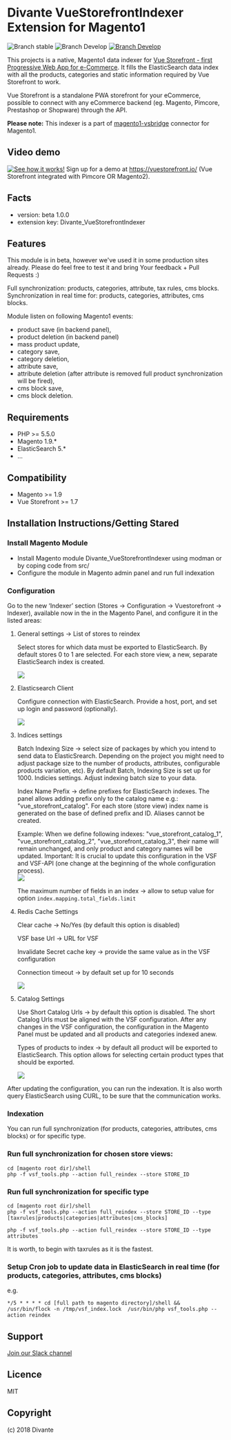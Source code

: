 

# Divante VueStorefrontIndexer Extension for Magento1
![Branch stable](https://img.shields.io/badge/stable%20branch-master-blue.svg)
![Branch Develop](https://img.shields.io/badge/dev%20branch-develop-blue.svg)
<a href="https://join.slack.com/t/vuestorefront/shared_invite/enQtMzA4MTM2NTE5NjM2LTI1M2RmOWIyOTk0MzFlMDU3YzJlYzcyYzNiNjUyZWJiMTZjZjc3MjRlYmE5ZWQ1YWRhNTQyM2ZjN2ZkMzZlNTg">![Branch Develop](https://img.shields.io/badge/community%20chat-slack-FF1493.svg)</a>

This projects is a native, Magento1 data indexer for [Vue Storefront - first Progressive Web App for e-Commerce](https://github.com/DivanteLtd/vue-storefront). It fills the ElasticSearch data index with all the products, categories and static information required by Vue Storefront to work.

Vue Storefront is a standalone PWA storefront for your eCommerce, possible to connect with any eCommerce backend (eg. Magento, Pimcore, Prestashop or Shopware) through the API.

**Please note:** This indexer is a part of [magento1-vsbridge](https://github.com/DivanteLtd/magento1-vsbridge) connector for Magento1.

 ## Video demo
 [![See how it works!](https://github.com/DivanteLtd/vue-storefront/raw/master/docs/.vuepress/public/Fil-Rakowski-VS-Demo-Youtube.png)](https://www.youtube.com/watch?v=L4K-mq9JoaQ)
Sign up for a demo at https://vuestorefront.io/ (Vue Storefront integrated with Pimcore OR Magento2).


## Facts
- version: beta 1.0.0
- extension key: Divante_VueStorefrontIndexer

## Features
This module is in beta, however we've used it in some production sites already. Please do feel free to test it and bring Your feedback + Pull Requests :)

Full synchronization: products, categories, attribute, tax rules, cms blocks.
Synchronization in real time for: products, categories, attributes, cms blocks.

Module listen on following Magento1 events:
- product save (in backend panel),
- product deletion (in backend panel)
- mass product update,
- category save,
- category deletion,
- attribute save,
- attribute deletion (after attribute is removed full product synchronization will be fired),
- cms block save,
- cms block deletion.

## Requirements
- PHP >= 5.5.0
- Magento 1.9.*
- ElasticSearch 5.*
- ...

## Compatibility
- Magento >= 1.9
- Vue Storefront >= 1.7

## Installation Instructions/Getting Stared

### Install Magento Module
- Install Magento module Divante_VueStorefrontIndexer using modman or by coping code from src/
- Configure the module in Magento admin panel and run full indexation

### Configuration
Go to the new ‘Indexer’ section (Stores → Configuration → Vuestorefront → Indexer), available now in the in the Magento Panel, and configure it in the listed areas: 
 
1. General settings → List of stores to reindex
 
   Select stores for which data must be exported to ElasticSearch. By default stores 0 to 1 are selected. For each store view, a new, separate ElasticSearch index is created.

    ![](docs/images/config-general.png)

1. Elasticsearch Client

   Configure connection with ElasticSearch. Provide a host, port, and set up login and password (optionally).

   ![](docs/images/config-es.png)

1. Indices settings
 
   Batch Indexing Size → select size of packages by which you intend to send data to ElasticSrearch. Depending on the project you might need to adjust package size to the number of products, attributes, configurable products variation, etc). By default Batch, Indexing Size is set up for 1000.
   Indicies settings. Adjust indexing batch size to your data.
    
   Index Name Prefix → define prefixes for ElasticSearch indexes. The panel allows adding prefix only to the catalog name e.g.: "vue_storefront_catalog". For each store (store view) index name is generated on the base of defined prefix and ID. Aliases cannot be created. 
 
   Example: When we define following indexes: "vue_storefront_catalog_1", "vue_storefront_catalog_2", "vue_storefront_catalog_3", their name will remain unchanged, and only product and category names will be updated. 
   Important: It is crucial to update this configuration in the VSF and VSF-API (one change at the beginning of the whole configuration process).   
   ![](docs/images/config-indices.png)
   
   The maximum number of fields in an index -> allow to setup value for option `index.mapping.total_fields.limit` 
   
1. Redis Cache Settings

    Clear cache → No/Yes (by default this option is disabled)
    
    VSF base Url → URL for VSF
 
    Invalidate Secret cache key → provide the same value as in the VSF configuration
 
    Connection timeout → by default set up for 10 seconds
    
    ![](docs/images/config-cache.png) 

1. Catalog Settings
    
    Use Short Catalog Urls → by default this option is disabled. The short Catalog Urls must be aligned with the VSF configuration. After any changes in the VSF configuration, the configuration in the Magento Panel must be updated and all products and categories indexed anew.
        
    Types of products to index → by default all product will be exported to ElasticSearch. This option allows for selecting certain product types that should be exported. 
    
    ![](docs/images/config-catalog.png)


After updating the configuration, you can run the indexation. It is also worth query ElasticSearch using CURL, to be sure that the communication works.

### Indexation

You can run full synchronization (for products, categories, attributes, cms blocks) or for specific type.

### Run full synchronization for chosen store views:

```
cd [magento root dir]/shell
php -f vsf_tools.php --action full_reindex --store STORE_ID
```

### Run full synchronization for specific type

```
cd [magento root dir]/shell
php -f vsf_tools.php --action full_reindex --store STORE_ID --type [taxrules|products|categories|attributes|cms_blocks]

php -f vsf_tools.php --action full_reindex --store STORE_ID --type attributes
```

It is worth, to begin with taxrules as it is the fastest.


### Setup Cron job to update data in ElasticSearch in real time (for products, categories, attributes, cms blocks)

e.g.

```
*/5 * * * * cd [full path to magento directory]/shell && /usr/bin/flock -n /tmp/vsf_index.lock  /usr/bin/php vsf_tools.php --action reindex 
```

## Support

[Join our Slack channel](http://slack.vuestorefront.io)


## Licence

MIT


Copyright
---------
(c) 2018 Divante
